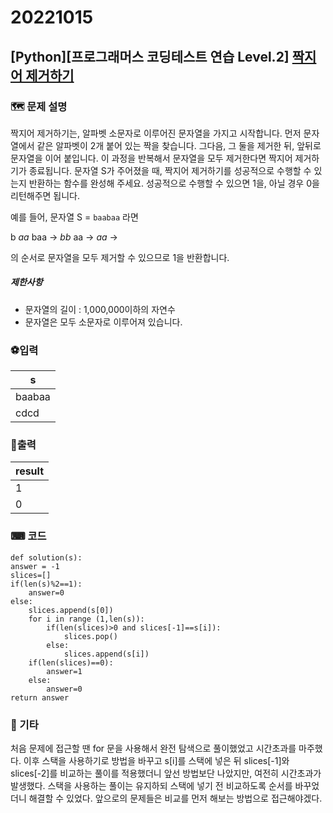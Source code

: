 # 20221015
## [Python][프로그래머스 코딩테스트 연습 Level.2]  [짝지어 제거하기](https://school.programmers.co.kr/learn/courses/30/lessons/12973)

### 🗺 문제 설명

짝지어 제거하기는, 알파벳 소문자로 이루어진 문자열을 가지고 시작합니다. 먼저 문자열에서 같은 알파벳이 2개 붙어 있는 짝을 찾습니다. 그다음, 그 둘을 제거한 뒤, 앞뒤로 문자열을 이어 붙입니다. 이 과정을 반복해서 문자열을 모두 제거한다면 짝지어 제거하기가 종료됩니다. 문자열 S가 주어졌을 때, 짝지어 제거하기를 성공적으로 수행할 수 있는지 반환하는 함수를 완성해 주세요. 성공적으로 수행할 수 있으면 1을, 아닐 경우 0을 리턴해주면 됩니다.

예를 들어, 문자열 S =  `baabaa`  라면

b  _aa_  baa →  _bb_  aa →  _aa_  →

의 순서로 문자열을 모두 제거할 수 있으므로 1을 반환합니다.

##### 제한사항
-   문자열의 길이 : 1,000,000이하의 자연수
-   문자열은 모두 소문자로 이루어져 있습니다.

### ⚽입력
|s|
|--|
| baabaa |
|cdcd |


### 🥇출력
|result|
|--|
| 1 |
| 0 |


### ⌨ 코드
	def solution(s):
    answer = -1
    slices=[]
    if(len(s)%2==1):
        answer=0
    else:
        slices.append(s[0])
        for i in range (1,len(s)):
            if(len(slices)>0 and slices[-1]==s[i]):
                slices.pop()
            else:
                slices.append(s[i])
        if(len(slices)==0):
            answer=1
        else:
            answer=0
    return answer

### 👀 기타
처음 문제에 접근할 땐 for 문을 사용해서 완전 탐색으로 풀이했었고 시간초과를 마주했다. 이후 스택을 사용하기로 방법을 바꾸고 s[i]를 스택에 넣은 뒤 slices[-1]와 slices[-2]를 비교하는 풀이를 적용했더니 앞선 방법보단 나았지만, 여전히 시간초과가 발생했다.
스택을 사용하는 풀이는 유지하되 스택에 넣기 전 비교하도록 순서를 바꾸었더니 해결할 수 있었다.
앞으로의 문제들은 비교를 먼저 해보는 방법으로 접근해야겠다. 
